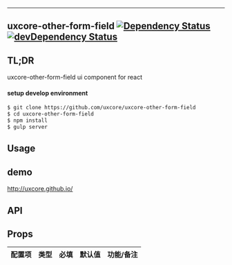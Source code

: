 ---

## uxcore-other-form-field [![Dependency Status](http://img.shields.io/david/uxcore/uxcore-other-form-field.svg?style=flat-square)](https://david-dm.org/uxcore/uxcore-other-form-field) [![devDependency Status](http://img.shields.io/david/dev/uxcore/uxcore-other-form-field.svg?style=flat-square)](https://david-dm.org/uxcore/uxcore-other-form-field#info=devDependencies) 

## TL;DR

uxcore-other-form-field ui component for react

#### setup develop environment

```sh
$ git clone https://github.com/uxcore/uxcore-other-form-field
$ cd uxcore-other-form-field
$ npm install
$ gulp server
```

## Usage

## demo
http://uxcore.github.io/

## API

## Props

| 配置项 | 类型 | 必填 | 默认值 | 功能/备注 |
|---|---|---|---|---|

